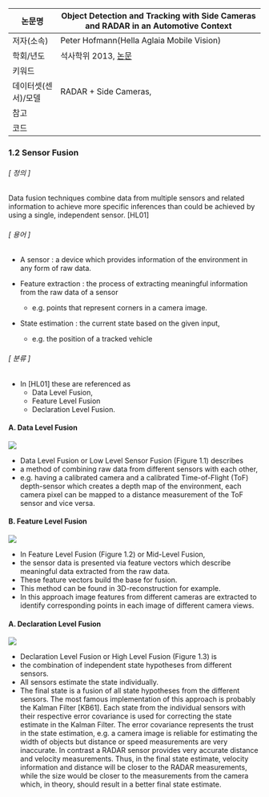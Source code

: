 |논문명 |Object Detection and Tracking with Side Cameras and RADAR in an Automotive Context |
| --- | --- |
| 저자\(소속\) | Peter Hofmann\(Hella Aglaia Mobile Vision\) |
| 학회/년도 | 석사학위 2013, [논문](http://www.mi.fu-berlin.de/inf/groups/ag-ki/Theses/Completed-theses/Master_Diploma-theses/2013/Hofmann/Master-Hofmann.pdf?1381479774) |
| 키워드 | |
| 데이터셋(센서)/모델 |RADAR + Side Cameras, |
| 참고 | |
| 코드 | |


### 1.2 Sensor Fusion

###### [ 정의 ]

Data fusion techniques combine data from multiple sensors and related information to achieve more specific inferences than could be achieved by using a single, independent sensor. [HL01]

###### [ 용어 ]

- A sensor : a device which provides information of the environment in any form of raw data. 

- Feature extraction : the process of extracting meaningful information from the raw data of a sensor
	-  e.g. points that represent corners in a camera image. 

- State estimation : the current state based on the given input, 
	- e.g. the position of a tracked vehicle

###### [ 분류 ]

- In [HL01] these are referenced as 
	- Data Level Fusion, 
	- Feature Level Fusion 
	- Declaration Level Fusion. 

#### A. Data Level Fusion

![](https://i.imgur.com/VISRuZz.png)

- Data Level Fusion or Low Level Sensor Fusion (Figure 1.1) describes 
- a method of combining raw data from different sensors with each other,
- e.g. having a calibrated camera and a calibrated Time-of-Flight (ToF) depth-sensor which creates a depth map of the environment, each camera pixel can be mapped to a distance measurement of the ToF sensor and vice versa.

#### B. Feature Level Fusion

![](https://i.imgur.com/NQv8AFk.png)

- In Feature Level Fusion (Figure 1.2) or Mid-Level Fusion, 
- the sensor data is presented via feature vectors which describe meaningful data extracted from the raw data. 
- These feature vectors build the base for fusion. 
- This method can be found in 3D-reconstruction for example. 
- In this approach image features from different cameras are extracted to identify corresponding points in each image of
different camera views.

#### A. Declaration Level Fusion

![](https://i.imgur.com/ezCh0VE.png)

- Declaration Level Fusion or High Level Fusion (Figure 1.3) is 
- the combination of independent state hypotheses from different sensors. 
- All sensors estimate the state individually. 
- The final state is a fusion of all state hypotheses from the different sensors. The most famous implementation of this approach is probably
the Kalman Filter [KB61]. Each state from the individual sensors with their
respective error covariance is used for correcting the state estimate in the Kalman
Filter. The error covariance represents the trust in the state estimation, e.g. a
camera image is reliable for estimating the width of objects but distance or speed
measurements are very inaccurate. In contrast a RADAR sensor provides very
accurate distance and velocity measurements. Thus, in the final state estimate,
velocity information and distance will be closer to the RADAR measurements,
while the size would be closer to the measurements from the camera which, in
theory, should result in a better final state estimate.
<!--stackedit_data:
eyJoaXN0b3J5IjpbLTE4NzA5NjQwMzJdfQ==
-->